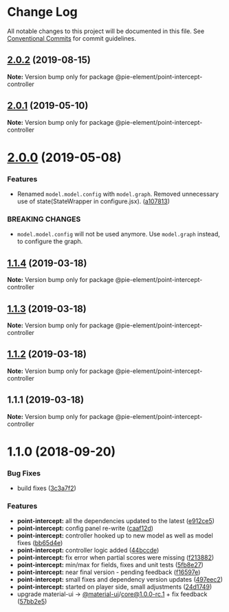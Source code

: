 # Change Log

All notable changes to this project will be documented in this file.
See [Conventional Commits](https://conventionalcommits.org) for commit guidelines.

## [2.0.2](https://github.com/pie-framework/pie-elements/compare/@pie-element/point-intercept-controller@2.0.1...@pie-element/point-intercept-controller@2.0.2) (2019-08-15)

**Note:** Version bump only for package @pie-element/point-intercept-controller





## [2.0.1](https://github.com/pie-framework/pie-elements/compare/@pie-element/point-intercept-controller@2.0.0...@pie-element/point-intercept-controller@2.0.1) (2019-05-10)

**Note:** Version bump only for package @pie-element/point-intercept-controller





# [2.0.0](https://github.com/pie-framework/pie-elements/compare/@pie-element/point-intercept-controller@1.1.4...@pie-element/point-intercept-controller@2.0.0) (2019-05-08)


### Features

* Renamed `model.model.config` with `model.graph`. Removed unnecessary use of state(StateWrapper in configure.jsx). ([a107813](https://github.com/pie-framework/pie-elements/commit/a107813))


### BREAKING CHANGES

* `model.model.config` will not be used anymore. Use `model.graph` instead, to configure the graph.





## [1.1.4](https://github.com/pie-framework/pie-elements/compare/@pie-element/point-intercept-controller@1.1.3...@pie-element/point-intercept-controller@1.1.4) (2019-03-18)

**Note:** Version bump only for package @pie-element/point-intercept-controller





## [1.1.3](https://github.com/pie-framework/pie-elements/compare/@pie-element/point-intercept-controller@1.1.2...@pie-element/point-intercept-controller@1.1.3) (2019-03-18)

**Note:** Version bump only for package @pie-element/point-intercept-controller





## [1.1.2](https://github.com/pie-framework/pie-elements/compare/@pie-element/point-intercept-controller@1.1.1...@pie-element/point-intercept-controller@1.1.2) (2019-03-18)

**Note:** Version bump only for package @pie-element/point-intercept-controller





## 1.1.1 (2019-03-18)

**Note:** Version bump only for package @pie-element/point-intercept-controller





<a name="1.1.0"></a>
# 1.1.0 (2018-09-20)


### Bug Fixes

* build fixes ([3c3a7f2](https://github.com/pie-framework/pie-elements/commit/3c3a7f2))


### Features

* **point-intercept:** all the dependencies updated to the latest ([e912ce5](https://github.com/pie-framework/pie-elements/commit/e912ce5))
* **point-intercept:** config panel re-write ([caaf12d](https://github.com/pie-framework/pie-elements/commit/caaf12d))
* **point-intercept:** controller hooked up to new model as well as model fixes ([bb65d4e](https://github.com/pie-framework/pie-elements/commit/bb65d4e))
* **point-intercept:** controller logic added ([44bccde](https://github.com/pie-framework/pie-elements/commit/44bccde))
* **point-intercept:** fix error when partial scores were missing ([f213882](https://github.com/pie-framework/pie-elements/commit/f213882))
* **point-intercept:** min/max for fields, fixes and unit tests ([5fb8e27](https://github.com/pie-framework/pie-elements/commit/5fb8e27))
* **point-intercept:** near final version - pending feedback ([f16597e](https://github.com/pie-framework/pie-elements/commit/f16597e))
* **point-intercept:** small fixes and dependency version updates ([497eec2](https://github.com/pie-framework/pie-elements/commit/497eec2))
* **point-intercept:** started on player side, small adjustments ([24d1749](https://github.com/pie-framework/pie-elements/commit/24d1749))
* upgrade material-ui -> [@material-ui](https://github.com/material-ui)/core@1.0.0-rc.1 + fix feedback ([57bb2e5](https://github.com/pie-framework/pie-elements/commit/57bb2e5))
